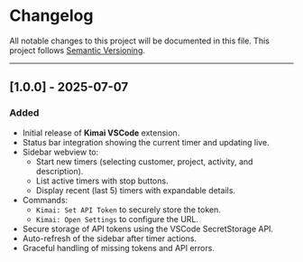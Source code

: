 # Changelog

All notable changes to this project will be documented in this file.
This project follows [Semantic Versioning](https://semver.org/).

---

## \[1.0.0] - 2025-07-07

### Added

* Initial release of **Kimai VSCode** extension.
* Status bar integration showing the current timer and updating live.
* Sidebar webview to:
  * Start new timers (selecting customer, project, activity, and description).
  * List active timers with stop buttons.
  * Display recent (last 5) timers with expandable details.
* Commands:
  * `Kimai: Set API Token` to securely store the token.
  * `Kimai: Open Settings` to configure the URL.
* Secure storage of API tokens using the VSCode SecretStorage API.
* Auto-refresh of the sidebar after timer actions.
* Graceful handling of missing tokens and API errors.
